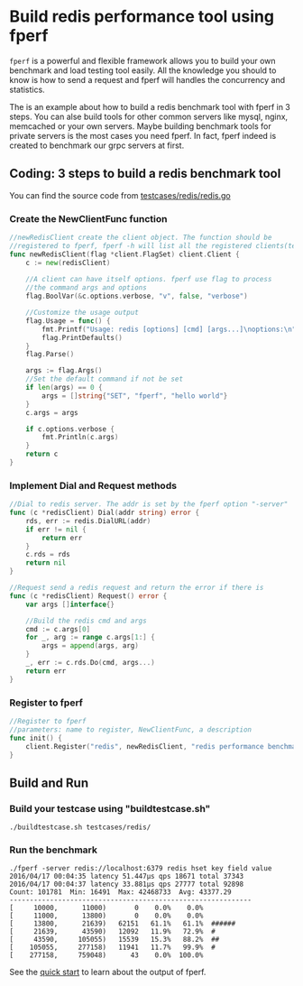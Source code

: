 # Build redis performance tool using fperf

`fperf` is a powerful and flexible framework allows you to build your own
benchmark and load testing tool easily. All the knowledge you should to
know is how to send a request and fperf will handles the concurrency and 
statistics.

The is an example about how to build a redis benchmark tool with fperf in 
3 steps. You can alse build tools for other common servers like mysql, nginx, 
memcached or your own servers. Maybe building benchmark tools for private servers 
is the most cases you need fperf. In fact, fperf indeed is created to benchmark our grpc 
servers at first.

## Coding: 3 steps to build a redis benchmark tool

You can find the source code from [testcases/redis/redis.go](testcases/redis/redis.go)

### Create the NewClientFunc function
```go
//newRedisClient create the client object. The function should be
//registered to fperf, fperf -h will list all the registered clients(testcases)
func newRedisClient(flag *client.FlagSet) client.Client {
    c := new(redisClient)
    
    //A client can have itself options. fperf use flag to process
    //the command args and options
    flag.BoolVar(&c.options.verbose, "v", false, "verbose")

    //Customize the usage output
    flag.Usage = func() {
        fmt.Printf("Usage: redis [options] [cmd] [args...]\noptions:\n")
        flag.PrintDefaults()
    }
    flag.Parse()

    args := flag.Args()
    //Set the default command if not be set
    if len(args) == 0 {
        args = []string{"SET", "fperf", "hello world"}
    }
    c.args = args

    if c.options.verbose {
        fmt.Println(c.args)
    }
    return c
}
```

### Implement Dial and Request methods

```go
//Dial to redis server. The addr is set by the fperf option "-server"
func (c *redisClient) Dial(addr string) error {
    rds, err := redis.DialURL(addr)
    if err != nil {
        return err
    }
    c.rds = rds
    return nil
}

//Request send a redis request and return the error if there is
func (c *redisClient) Request() error {
    var args []interface{}

    //Build the redis cmd and args
    cmd := c.args[0]
    for _, arg := range c.args[1:] {
        args = append(args, arg)
    }
    _, err := c.rds.Do(cmd, args...)
    return err
}
```

### Register to fperf

```go
//Register to fperf
//parameters: name to register, NewClientFunc, a description
func init() {
	client.Register("redis", newRedisClient, "redis performance benchmark")
}
```

## Build and Run

### Build your testcase using "buildtestcase.sh"

```shell
./buildtestcase.sh testcases/redis/
```

### Run the benchmark

```shell
./fperf -server redis://localhost:6379 redis hset key field value
2016/04/17 00:04:35 latency 51.447µs qps 18671 total 37343
2016/04/17 00:04:37 latency 33.881µs qps 27777 total 92898
Count: 101781  Min: 16491  Max: 42468733  Avg: 43377.29
------------------------------------------------------------
[     10000,      11000)       0    0.0%    0.0%
[     11000,      13800)       0    0.0%    0.0%
[     13800,      21639)   62151   61.1%   61.1%  ######
[     21639,      43590)   12092   11.9%   72.9%  #
[     43590,     105055)   15539   15.3%   88.2%  ##
[    105055,     277158)   11941   11.7%   99.9%  #
[    277158,     759048)      43    0.0%  100.0%
```

See the [quick start](docs/quickstart.md) to learn about the output of fperf.
